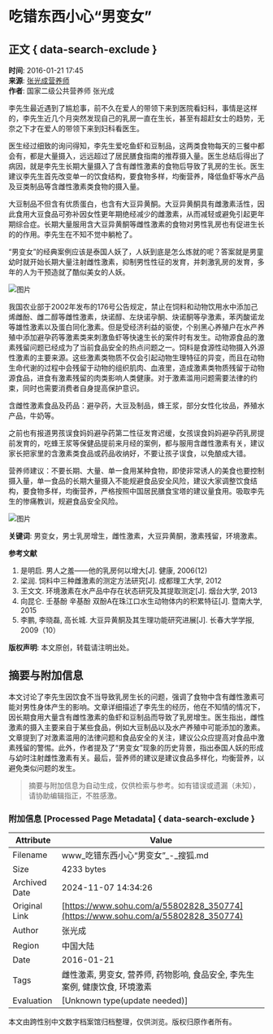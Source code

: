 # 吃错东西小心“男变女”

## 正文 { data-search-exclude }


**时间**: 2016-01-21 17:45  
**来源**: [张光成营养师](https://www.sohu.com/a/55802828_350774?spm=smpc.content-abroad.content.1.1730989997016o87oBKf)  
**作者**: 国家二级公共营养师 张光成

李先生最近遇到了尴尬事，前不久在爱人的带领下来到医院看妇科，事情是这样的，李先生近几个月突然发现自己的乳房一直在生长，甚至有超赶女士的趋势，无奈之下才在爱人的带领下来到妇科看医生。

医生经过细致的询问得知，李先生爱吃鱼虾和豆制品，这两类食物每天的三餐中都会有，都是大量摄入，远远超过了居民膳食指南的推荐摄入量。医生总结后得出了病因，就是李先生长期大量摄入了含有雌性激素的食物后导致了乳房的生长。医生建议李先生首先改变单一的饮食结构，要食物多样，均衡营养，降低鱼虾等水产品及豆类制品等含雌性激素类食物的摄入量。

大豆制品不但含有优质蛋白，也含有大豆异黄酮。大豆异黄酮具有雌激素活性，因此食用大豆食品可弥补因女性更年期绝经减少的雌激素，从而减轻或避免引起更年期综合症。长期大量服用含大豆异黄酮等雌性激素的食物对男性乳房也有促进生长的的作用。李先生在不知不觉中躺枪了。

“男变女”的经典案例应该是泰国人妖了，人妖到底是怎么炼就的呢？答案就是男童幼时就开始长期大量注射雌性激素，抑制男性性征的发育，并刺激乳房的发育，多年的人为干预造就了酷似美女的人妖。

![图片](http://photocdn.sohu.com/20160121/mp55802828_1453369831205_2.jpeg)

我国农业部于2002年发布的176号公告规定，禁止在饲料和动物饮用水中添加己烯雌酚、雌二醇等雌性激素，炔诺醇、左炔诺孕酮、炔诺酮等孕激素，苯丙酸诺龙等雄性激素以及蛋白同化激素。但是受经济利益的驱使，个别黑心养殖户在水产养殖中添加避孕药等激素类来刺激鱼虾等快速生长的案件时有发生。动物源食品的激素残留问题已经成为了当前食品安全的热点问题之一。饲料是食源性动物摄入外源性激素的主要来源。这些激素类物质不仅会引起动物生理特征的异变，而且在动物生命代谢的过程中会残留于动物的组织肌肉、血液里，造成激素类物质残留于动物源食品，进食有激素残留的肉类影响人类健康。对于激素滥用问题需要法律的约束，同时也需要消费者自身提高保护意识。

含雌性激素食品及药品：避孕药，大豆及制品，蜂王浆，部分女性化妆品，养殖水产品，牛奶等。

之前也有报道男孩误食妈妈避孕药第二性征发育迟缓，女孩误食妈妈避孕药乳房提前发育的，吃蜂王浆等保健品提前来月经的案例，都与服用含雌性激素有关，建议家长把家里的含激素类食品或药品收纳好，不要让孩子误食，以免酿成大错。

营养师建议：不要长期、大量、单一食用某种食物，即使非常诱人的美食也要控制摄入量，单一食品的长期大量摄入不能规避食品安全风险，建议大家调整饮食结构，要食物多样，均衡营养，严格按照中国居民膳食宝塔的建议量食用。吸取李先生的惨痛教训，规避食品安全风险。

![图片](http://photocdn.sohu.com/20160121/mp55802828_1453369831205_3.jpeg)

**关键词**: 男变女，男士乳房增生，雌性激素，大豆异黄酮，激素残留，环境激素。

**参考文献**
1. 是明启. 男人之羞——他的乳房何以增大[J]. 健康, 2006(12)
2. 梁润. 饲料中三种雌激素的测定方法研究[J]. 成都理工大学, 2012
3. 王文文. 环境激素在水产品中存在状态研究及其提取测定[J]. 烟台大学, 2013
4. 向昆仑. 壬基酚 辛基酚 双酚A在珠江口水生动物体内的积累特征[J]. 暨南大学, 2015
5. 李鹏, 李晓磊, 高长城. 大豆异黄酮及其生理功能研究进展[J]. 长春大学学报, 2009（10）

**版权声明**: 本文原创，转载请注明出处。

## 摘要与附加信息

<!-- tcd_abstract -->
本文讨论了李先生因饮食不当导致乳房生长的问题，强调了食物中含有雌性激素可能对男性身体产生的影响。文章详细描述了李先生的经历，他在不知情的情况下，因长期食用大量含有雌性激素的鱼虾和豆制品而导致了乳房增生。医生指出，雌性激素的摄入主要来自于某些食品，例如大豆制品以及水产养殖中可能添加的激素。文章提到了对激素滥用的法律问题和食品安全的关注，建议公众应提高对食品中激素残留的警惕。此外，作者提及了“男变女”现象的历史背景，指出泰国人妖的形成与幼时注射雌性激素有关。最后，营养师的建议是建议食品多样化，均衡营养，以避免类似问题的发生。
<!-- tcd_abstract_end -->

> 摘要与附加信息为自动生成，仅供检索与参考。如有错误或遗漏（未知），请协助编辑指正，不胜感激。

### 附加信息 [Processed Page Metadata] { data-search-exclude }

| Attribute       | Value                                  |
|-----------------|----------------------------------------|
| Filename        | www_吃错东西小心“男变女”_-_搜狐.md                             |
| Size            | 4233 bytes                           |
| Archived Date   | 2024-11-07 14:34:26                             |
| Original Link   | [https://www.sohu.com/a/55802828_350774](https://www.sohu.com/a/55802828_350774)                       |
| Author          | 张光成                               |
| Region          | 中国大陆                               |
| Date            | 2016-01-21                                 |
| Tags            | 雌性激素, 男变女, 营养师, 药物影响, 食品安全, 李先生案例, 健康饮食, 环境激素                                 |
| Evaluation            | [Unknown type(update needed)]                                 |
<!-- tcd_table_end -->

本文由跨性别中文数字档案馆归档整理，仅供浏览。版权归原作者所有。
